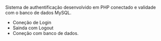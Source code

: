 Sistema de authentificação desenvolvido em PHP conectado e validade com o banco de dados MySQL.
- Coneção de Login 
- Sainda com Logout
- Coneção com banco de dados. 

